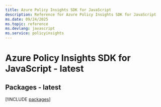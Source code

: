```yaml
---
title: Azure Policy Insights SDK for JavaScript
description: Reference for Azure Policy Insights SDK for JavaScript
ms.date: 09/24/2025
ms.topic: reference
ms.devlang: javascript
ms.service: policyinsights
---
```

# Azure Policy Insights SDK for JavaScript - latest
## Packages - latest
[!INCLUDE [packages](policy-insights-index.md)]